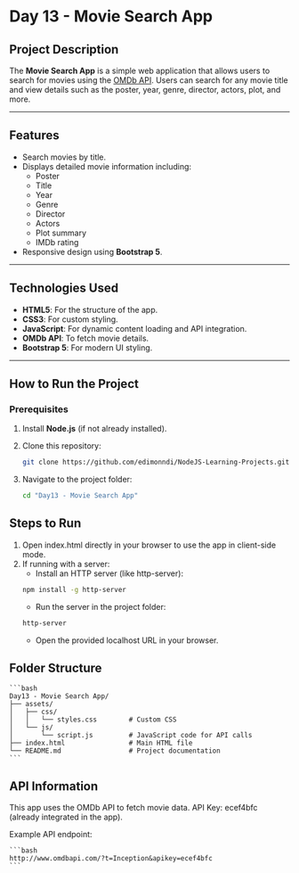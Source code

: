 # Day 13 - Movie Search App

## Project Description
The **Movie Search App** is a simple web application that allows users to search for movies using the [OMDb API](http://www.omdbapi.com/). Users can search for any movie title and view details such as the poster, year, genre, director, actors, plot, and more.

---

## Features
- Search movies by title.
- Displays detailed movie information including:
  - Poster
  - Title
  - Year
  - Genre
  - Director
  - Actors
  - Plot summary
  - IMDb rating
- Responsive design using **Bootstrap 5**.

---

## Technologies Used
- **HTML5**: For the structure of the app.
- **CSS3**: For custom styling.
- **JavaScript**: For dynamic content loading and API integration.
- **OMDb API**: To fetch movie details.
- **Bootstrap 5**: For modern UI styling.

---

## How to Run the Project

### Prerequisites
1. Install **Node.js** (if not already installed).
2. Clone this repository:
   ```bash
   git clone https://github.com/edimonndi/NodeJS-Learning-Projects.git
    ```

3. Navigate to the project folder:
    ```bash
    cd "Day13 - Movie Search App"
    ```

## Steps to Run
1. Open index.html directly in your browser to use the app in client-side mode.
2. If running with a server:
    * Install an HTTP server (like http-server):
    ```bash
    npm install -g http-server
    ```
    * Run the server in the project folder:
    ```bash
    http-server
    ```
    * Open the provided localhost URL in your browser.


## Folder Structure
    ```bash
    Day13 - Movie Search App/
    ├── assets/
    │   ├── css/
    │   │   └── styles.css        # Custom CSS
    │   └── js/
    │       └── script.js         # JavaScript code for API calls
    ├── index.html                # Main HTML file
    └── README.md                 # Project documentation
    ```

## API Information
This app uses the OMDb API to fetch movie data.
API Key: ecef4bfc (already integrated in the app).

Example API endpoint:

    ```bash
    http://www.omdbapi.com/?t=Inception&apikey=ecef4bfc
    ```
